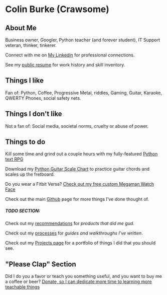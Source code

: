 # Colin Burke (Crawsome)

## About Me
Business owner, Googler, Python teacher (and forever student), IT Support veteran, thinker, tinkerer. 

Connect with me on [My Linkedin](https://www.linkedin.com/in/colingburke/) for professional connections.

See my [public resume](https://docs.google.com/document/d/1uvc-U7dC4QSa3q8V0DhF2e_8Vd_OGCmebDLZKrT9FtA) for work history and skill inventory. 
## Things I like

Fan of: Python, Coffee, Progressive Metal, riddles, Gaming, Guitar, Karaoke, QWERTY Phones, social safety nets.

## Things I don't like

Not a fan of: Social media, societal norms, cruelty or abuse of power.

## Things to do 

Kill some time and grind out a couple hours with my fully-featured [Python text RPG](https://repl.it/@CrawlinBurt/Python-RPG)

Download my [Python Guitar Scale Chart](https://github.com/crawsome/GuitarScaleChart) to practice guitar chords and scales up the fretboard.

Do you wear a Fitbit Versa? [Check out my free custom Megaman Watch Face](https://github.com/crawsome/BurkeClock)

Check out the main [Github](https://github.com/crawsome) page for more things I've done thought of. 

##### TODO SECTION: 
Check out my [recommendations](./recommendations.md) for *products that did me gud*.

Check out my [processes](./processes.md) for *guides and walkthroughs I've written*.

Check out my [Projects page](./projects.md) for a portfolio of things I did that you should see.

## "Please Clap" Section

Did I do you a favor or teach you something useful, and you want to buy me a coffee or beer? [Donate, so I can dedicate more time to learning more teachable things](https://www.paypal.me/gitcraw)